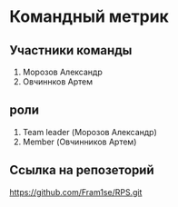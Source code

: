 # Командный метрик

## Участники команды
1. Морозов Александр
2. Овчиннков Артем

## роли
1. Team leader (Морозов Александр)
2. Member (Овчинников Артем)

## Ссылка на репозеторий 
https://github.com/Fram1se/RPS.git